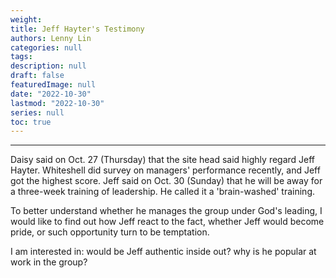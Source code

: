 ```yaml
---
weight:
title: Jeff Hayter's Testimony
authors: Lenny Lin
categories: null
tags: 
description: null
draft: false
featuredImage: null
date: "2022-10-30"
lastmod: "2022-10-30"
series: null
toc: true
---
```


<!--more-->
---

Daisy said on Oct. 27 (Thursday) that the site head said highly regard Jeff Hayter.  Whiteshell did survey on managers' performance recently, and Jeff got the highest score.  Jeff said on Oct. 30 (Sunday) that he will be away for a three-week training of leadership.  He called it a 'brain-washed' training.  

To better understand whether he manages the group under God's leading, I would like to find out how Jeff react to the fact, whether Jeff would become pride, or such opportunity turn to be temptation.  

I am interested in: would be Jeff authentic inside out? why is he popular at work in the group?